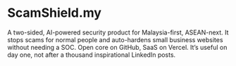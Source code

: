 # ScamShield.my
A two-sided, AI-powered security product for Malaysia-first, ASEAN-next. It stops scams for normal people and auto-hardens small business websites without needing a SOC. Open core on GitHub, SaaS on Vercel. It’s useful on day one, not after a thousand inspirational LinkedIn posts.
